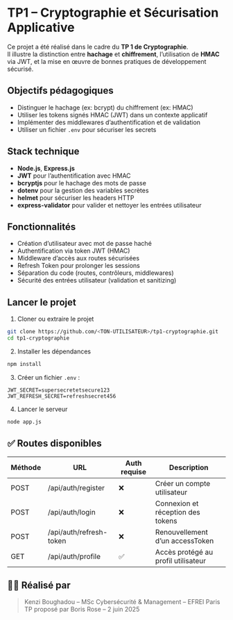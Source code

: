 # TP1 – Cryptographie et Sécurisation Applicative

Ce projet a été réalisé dans le cadre du **TP 1 de Cryptographie**.  
Il illustre la distinction entre **hachage** et **chiffrement**, l’utilisation de **HMAC** via JWT, et la mise en œuvre de bonnes pratiques de développement sécurisé.

## Objectifs pédagogiques

- Distinguer le hachage (ex: bcrypt) du chiffrement (ex: HMAC)
- Utiliser les tokens signés HMAC (JWT) dans un contexte applicatif
- Implémenter des middlewares d’authentification et de validation
- Utiliser un fichier `.env` pour sécuriser les secrets

## Stack technique

- **Node.js**, **Express.js**
- **JWT** pour l’authentification avec HMAC
- **bcryptjs** pour le hachage des mots de passe
- **dotenv** pour la gestion des variables secrètes
- **helmet** pour sécuriser les headers HTTP
- **express-validator** pour valider et nettoyer les entrées utilisateur

## Fonctionnalités

- Création d’utilisateur avec mot de passe haché
- Authentification via token JWT (HMAC)
- Middleware d’accès aux routes sécurisées
- Refresh Token pour prolonger les sessions
- Séparation du code (routes, contrôleurs, middlewares)
- Sécurité des entrées utilisateur (validation et sanitizing)

## Lancer le projet

1. Cloner ou extraire le projet

```bash
git clone https://github.com/<TON-UTILISATEUR>/tp1-cryptographie.git
cd tp1-cryptographie
```

2. Installer les dépendances

```bash
npm install
```

3. Créer un fichier `.env` :

```
JWT_SECRET=supersecretetsecure123
JWT_REFRESH_SECRET=refreshsecret456
```

4. Lancer le serveur

```bash
node app.js
```

## ✅ Routes disponibles

| Méthode | URL                  | Auth requise | Description                        |
|---------|----------------------|--------------|------------------------------------|
| POST    | /api/auth/register   | ❌           | Créer un compte utilisateur        |
| POST    | /api/auth/login      | ❌           | Connexion et réception des tokens  |
| POST    | /api/auth/refresh-token | ❌        | Renouvellement d’un accessToken    |
| GET     | /api/auth/profile    | ✅           | Accès protégé au profil utilisateur|

## 👨‍🏫 Réalisé par

> Kenzi Boughadou – MSc Cybersécurité & Management – EFREI Paris  
> TP proposé par Boris Rose – 2 juin 2025
